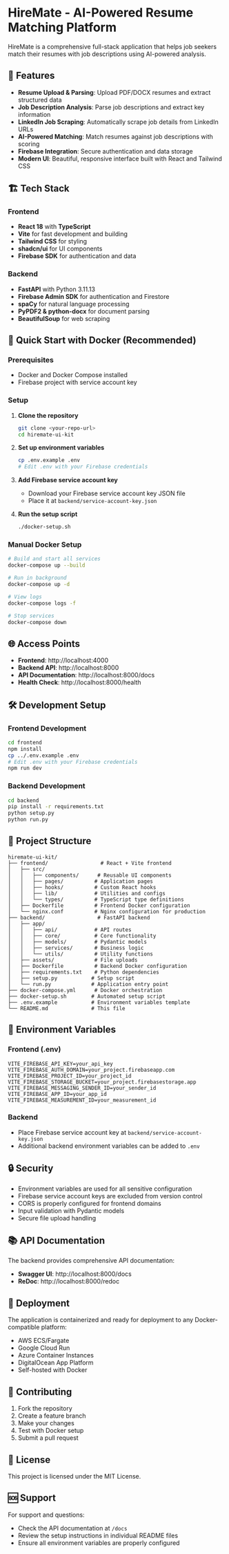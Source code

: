 # HireMate - AI-Powered Resume Matching Platform

HireMate is a comprehensive full-stack application that helps job seekers match their resumes with job descriptions using AI-powered analysis.

## 🚀 Features

- **Resume Upload & Parsing**: Upload PDF/DOCX resumes and extract structured data
- **Job Description Analysis**: Parse job descriptions and extract key information
- **LinkedIn Job Scraping**: Automatically scrape job details from LinkedIn URLs
- **AI-Powered Matching**: Match resumes against job descriptions with scoring
- **Firebase Integration**: Secure authentication and data storage
- **Modern UI**: Beautiful, responsive interface built with React and Tailwind CSS

## 🏗️ Tech Stack

### Frontend
- **React 18** with **TypeScript**
- **Vite** for fast development and building
- **Tailwind CSS** for styling
- **shadcn/ui** for UI components
- **Firebase SDK** for authentication and data

### Backend
- **FastAPI** with Python 3.11.13
- **Firebase Admin SDK** for authentication and Firestore
- **spaCy** for natural language processing
- **PyPDF2 & python-docx** for document parsing
- **BeautifulSoup** for web scraping

## 🐳 Quick Start with Docker (Recommended)

### Prerequisites
- Docker and Docker Compose installed
- Firebase project with service account key

### Setup
1. **Clone the repository**
   ```bash
   git clone <your-repo-url>
   cd hiremate-ui-kit
   ```

2. **Set up environment variables**
   ```bash
   cp .env.example .env
   # Edit .env with your Firebase credentials
   ```

3. **Add Firebase service account key**
   - Download your Firebase service account key JSON file
   - Place it at `backend/service-account-key.json`

4. **Run the setup script**
   ```bash
   ./docker-setup.sh
   ```

### Manual Docker Setup
```bash
# Build and start all services
docker-compose up --build

# Run in background
docker-compose up -d

# View logs
docker-compose logs -f

# Stop services
docker-compose down
```

## 🌐 Access Points

- **Frontend**: http://localhost:4000
- **Backend API**: http://localhost:8000
- **API Documentation**: http://localhost:8000/docs
- **Health Check**: http://localhost:8000/health

## 🛠️ Development Setup

### Frontend Development
```bash
cd frontend
npm install
cp ../.env.example .env
# Edit .env with your Firebase credentials
npm run dev
```

### Backend Development
```bash
cd backend
pip install -r requirements.txt
python setup.py
python run.py
```

## 📁 Project Structure

```
hiremate-ui-kit/
├── frontend/                 # React + Vite frontend
│   ├── src/
│   │   ├── components/      # Reusable UI components
│   │   ├── pages/          # Application pages
│   │   ├── hooks/          # Custom React hooks
│   │   ├── lib/            # Utilities and configs
│   │   └── types/          # TypeScript type definitions
│   ├── Dockerfile          # Frontend Docker configuration
│   └── nginx.conf          # Nginx configuration for production
├── backend/                 # FastAPI backend
│   ├── app/
│   │   ├── api/            # API routes
│   │   ├── core/           # Core functionality
│   │   ├── models/         # Pydantic models
│   │   ├── services/       # Business logic
│   │   └── utils/          # Utility functions
│   ├── assets/             # File uploads
│   ├── Dockerfile          # Backend Docker configuration
│   ├── requirements.txt    # Python dependencies
│   ├── setup.py           # Setup script
│   └── run.py             # Application entry point
├── docker-compose.yml      # Docker orchestration
├── docker-setup.sh        # Automated setup script
├── .env.example           # Environment variables template
└── README.md              # This file
```

## 🔧 Environment Variables

### Frontend (.env)
```env
VITE_FIREBASE_API_KEY=your_api_key
VITE_FIREBASE_AUTH_DOMAIN=your_project.firebaseapp.com
VITE_FIREBASE_PROJECT_ID=your_project_id
VITE_FIREBASE_STORAGE_BUCKET=your_project.firebasestorage.app
VITE_FIREBASE_MESSAGING_SENDER_ID=your_sender_id
VITE_FIREBASE_APP_ID=your_app_id
VITE_FIREBASE_MEASUREMENT_ID=your_measurement_id
```

### Backend
- Place Firebase service account key at `backend/service-account-key.json`
- Additional backend environment variables can be added to `.env`

## 🔒 Security

- Environment variables are used for all sensitive configuration
- Firebase service account keys are excluded from version control
- CORS is properly configured for frontend domains
- Input validation with Pydantic models
- Secure file upload handling

## 📚 API Documentation

The backend provides comprehensive API documentation:
- **Swagger UI**: http://localhost:8000/docs
- **ReDoc**: http://localhost:8000/redoc

## 🚀 Deployment

The application is containerized and ready for deployment to any Docker-compatible platform:
- AWS ECS/Fargate
- Google Cloud Run
- Azure Container Instances
- DigitalOcean App Platform
- Self-hosted with Docker

## 🤝 Contributing

1. Fork the repository
2. Create a feature branch
3. Make your changes
4. Test with Docker setup
5. Submit a pull request

## 📄 License

This project is licensed under the MIT License.

## 🆘 Support

For support and questions:
- Check the API documentation at `/docs`
- Review the setup instructions in individual README files
- Ensure all environment variables are properly configured
